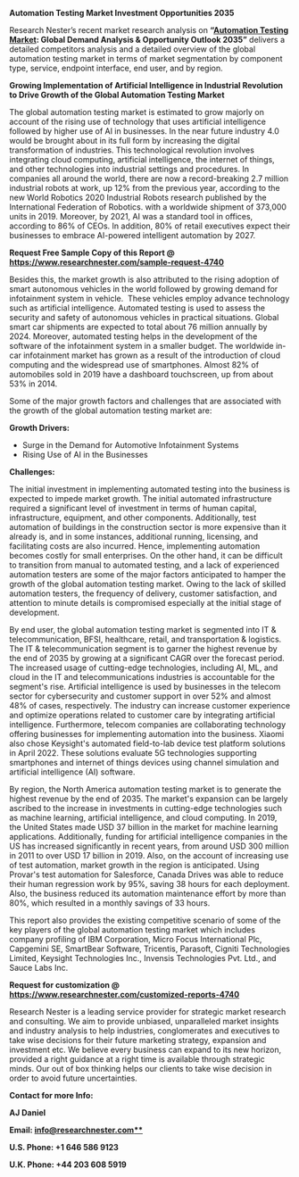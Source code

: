 ﻿**Automation Testing Market Investment Opportunities 2035**

Research Nester’s recent market research analysis on **“[Automation Testing Market](https://www.researchnester.com/reports/automation-testing-market/4740): Global Demand Analysis & Opportunity Outlook 2035”** delivers a detailed competitors analysis and a detailed overview of the global automation testing market in terms of market segmentation by component type, service, endpoint interface, end user, and by region. 

**Growing Implementation of Artificial Intelligence in Industrial Revolution to Drive Growth of the Global Automation Testing Market**

The global automation testing market is estimated to grow majorly on account of the rising use of technology that uses artificial intelligence followed by higher use of AI in businesses. In the near future industry 4.0 would be brought about in its full form by increasing the digital transformation of industries. This technological revolution involves integrating cloud computing, artificial intelligence, the internet of things, and other technologies into industrial settings and procedures. In companies all around the world, there are now a record-breaking 2.7 million industrial robots at work, up 12% from the previous year, according to the new World Robotics 2020 Industrial Robots research published by the International Federation of Robotics. with a worldwide shipment of 373,000 units in 2019. Moreover, by 2021, AI was a standard tool in offices, according to 86% of CEOs. In addition, 80% of retail executives expect their businesses to embrace AI-powered intelligent automation by 2027.

**Request Free Sample Copy of this Report @ <https://www.researchnester.com/sample-request-4740>** 

Besides this, the market growth is also attributed to the rising adoption of smart autonomous vehicles in the world followed by growing demand for infotainment system in vehicle.  These vehicles employ advance technology such as artificial intelligence. Automated testing is used to assess the security and safety of autonomous vehicles in practical situations. Global smart car shipments are expected to total about 76 million annually by 2024. Moreover, automated testing helps in the development of the software of the infotainment system in a smaller budget. The worldwide in-car infotainment market has grown as a result of the introduction of cloud computing and the widespread use of smartphones. Almost 82% of automobiles sold in 2019 have a dashboard touchscreen, up from about 53% in 2014.

Some of the major growth factors and challenges that are associated with the growth of the global automation testing market are:

**Growth Drivers:**

- Surge in the Demand for Automotive Infotainment Systems
- Rising Use of AI in the Businesses

**Challenges:**

The initial investment in implementing automated testing into the business is expected to impede market growth. The initial automated infrastructure required a significant level of investment in terms of human capital, infrastructure, equipment, and other components. Additionally, test automation of buildings in the construction sector is more expensive than it already is, and in some instances, additional running, licensing, and facilitating costs are also incurred. Hence, implementing automation becomes costly for small enterprises. On the other hand, it can be difficult to transition from manual to automated testing, and a lack of experienced automation testers are some of the major factors anticipated to hamper the growth of the global automation testing market. Owing to the lack of skilled automation testers, the frequency of delivery, customer satisfaction, and attention to minute details is compromised especially at the initial stage of development. 

By end user, the global automation testing market is segmented into IT & telecommunication, BFSI, healthcare, retail, and transportation & logistics. The IT & telecommunication segment is to garner the highest revenue by the end of 2035 by growing at a significant CAGR over the forecast period. The increased usage of cutting-edge technologies, including AI, ML, and cloud in the IT and telecommunications industries is accountable for the segment's rise. Artificial intelligence is used by businesses in the telecom sector for cybersecurity and customer support in over 52% and almost 48% of cases, respectively. The industry can increase customer experience and optimize operations related to customer care by integrating artificial intelligence.  Furthermore, telecom companies are collaborating technology offering businesses for implementing automation into the business. Xiaomi also chose Keysight's automated field-to-lab device test platform solutions in April 2022. These solutions evaluate 5G technologies supporting smartphones and internet of things devices using channel simulation and artificial intelligence (AI) software.

By region, the North America automation testing market is to generate the highest revenue by the end of 2035. The market's expansion can be largely ascribed to the increase in investments in cutting-edge technologies such as machine learning, artificial intelligence, and cloud computing. In 2019, the United States made USD 37 billion in the market for machine learning applications. Additionally, funding for artificial intelligence companies in the US has increased significantly in recent years, from around USD 300 million in 2011 to over USD 17 billion in 2019. Also, on the account of increasing use of test automation, market growth in the region is anticipated. Using Provar's test automation for Salesforce, Canada Drives was able to reduce their human regression work by 95%, saving 38 hours for each deployment. Also, the business reduced its automation maintenance effort by more than 80%, which resulted in a monthly savings of 33 hours.

This report also provides the existing competitive scenario of some of the key players of the global automation testing market which includes company profiling of IBM Corporation, Micro Focus International Plc, Capgemini SE, SmartBear Software, Tricentis, Parasoft, Cigniti Technologies Limited, Keysight Technologies Inc., Invensis Technologies Pvt. Ltd., and Sauce Labs Inc.      

**Request for customization @ <https://www.researchnester.com/customized-reports-4740>**    

Research Nester is a leading service provider for strategic market research and consulting. We aim to provide unbiased, unparalleled market insights and industry analysis to help industries, conglomerates and executives to take wise decisions for their future marketing strategy, expansion and investment etc. We believe every business can expand to its new horizon, provided a right guidance at a right time is available through strategic minds. Our out of box thinking helps our clients to take wise decision in order to avoid future uncertainties.

**Contact for more Info:**

**AJ Daniel**

**Email: [info@researchnester.com**](mailto:info@researchnester.com)**

**U.S. Phone: +1 646 586 9123** 

**U.K. Phone: +44 203 608 5919**

